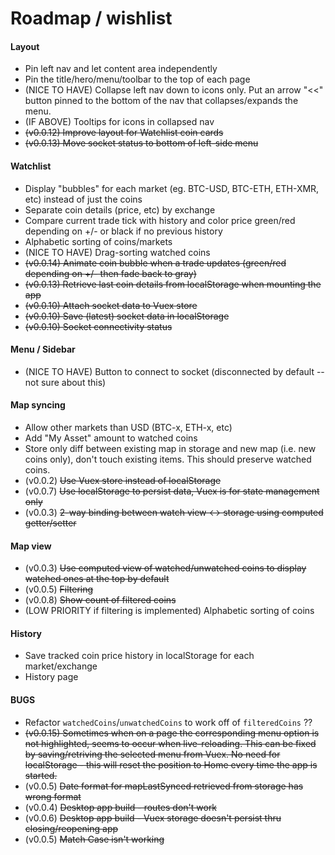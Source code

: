 # Roadmap / wishlist

#### Layout
- Pin left nav and let content area independently
- Pin the title/hero/menu/toolbar to the top of each page
- (NICE TO HAVE) Collapse left nav down to icons only. Put an arrow "<<" button pinned to the bottom of the nav that collapses/expands the menu.
- (IF ABOVE) Tooltips for icons in collapsed nav
- ~~(v0.0.12) Improve layout for Watchlist coin cards~~
- ~~(v0.0.13) Move socket status to bottom of left-side menu~~

#### Watchlist

- Display "bubbles" for each market (eg. BTC-USD, BTC-ETH, ETH-XMR, etc) instead of just the coins
- Separate coin details (price, etc) by exchange
- Compare current trade tick with history and color price green/red depending on +/- or black if no previous history
- Alphabetic sorting of coins/markets
- (NICE TO HAVE) Drag-sorting watched coins
- ~~(v0.0.14) Animate coin bubble when a trade updates (green/red depending on +/- then fade back to gray)~~
- ~~(v0.0.13) Retrieve last coin details from localStorage when mounting the app~~
- ~~(v0.0.10) Attach socket data to Vuex store~~
- ~~(v0.0.10) Save (latest) socket data in localStorage~~
- ~~(v0.0.10) Socket connectivity status~~

#### Menu / Sidebar
- (NICE TO HAVE) Button to connect to socket (disconnected by default -- not sure about this)

#### Map syncing

- Allow other markets than USD (BTC-x, ETH-x, etc)
- Add "My Asset" amount to watched coins
- Store only diff between existing map in storage and new map (i.e. new coins only), don't touch existing items. This should preserve watched coins.
- (v0.0.2) ~~Use Vuex store instead of localStorage~~
- (v0.0.7) ~~Use localStorage to persist data, Vuex is for state management only~~
- (v0.0.3) ~~2-way binding between watch view <-> storage using computed getter/setter~~

#### Map view
- (v0.0.3) ~~Use computed view of watched/unwatched coins to display watched ones at the top by default~~
- (v0.0.5) ~~Filtering~~
- (v0.0.8) ~~Show count of filtered coins~~
- (LOW PRIORITY if filtering is implemented) Alphabetic sorting of coins

#### History
- Save tracked coin price history in localStorage for each market/exchange
- History page

#### BUGS
- Refactor `watchedCoins`/`unwatchedCoins` to work off of `filteredCoins` ??
- ~~(v0.0.15) Sometimes when on a page the corresponding menu option is not highlighted, seems to occur when live-reloading. This can be fixed by saving/retriving the selected menu from Vuex. No need for localStorage - this will reset the position to Home every time the app is started.~~
- (v0.0.5) ~~Date format for mapLastSynced retrieved from storage has wrong format~~
- (v0.0.4) ~~Desktop app build - routes don't work~~
- (v0.0.6) ~~Desktop app build - Vuex storage doesn't persist thru closing/reopening app~~
- (v0.0.5) ~~Match Case isn't working~~
